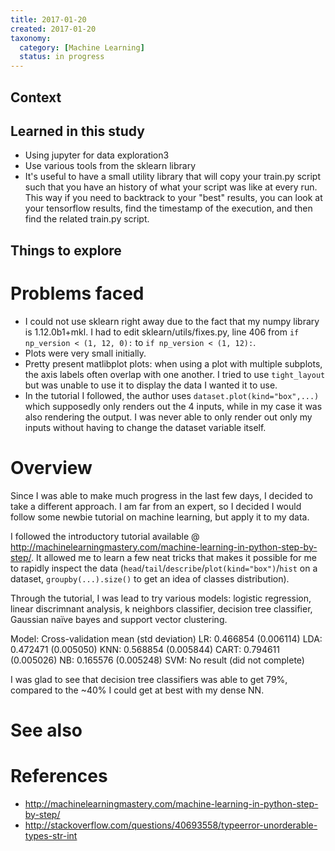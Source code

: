 ```yaml
---
title: 2017-01-20
created: 2017-01-20
taxonomy:
  category: [Machine Learning]
  status: in progress
---
```


## Context

## Learned in this study
* Using jupyter for data exploration3
* Use various tools from the sklearn library
* It's useful to have a small utility library that will copy your train.py script such that you have an history of what your script was like at every run. This way if you need to backtrack to your "best" results, you can look at your tensorflow results, find the timestamp of the execution, and then find the related train.py script.

## Things to explore

# Problems faced
* I could not use sklearn right away due to the fact that my numpy library is 1.12.0b1+mkl. I had to edit sklearn/utils/fixes.py, line 406 from `if np_version < (1, 12, 0):` to `if np_version < (1, 12):`.
* Plots were very small initially.
* Pretty present matlibplot plots: when using a plot with multiple subplots, the axis labels often overlap with one another. I tried to use `tight_layout` but was unable to use it to display the data I wanted it to use.
* In the tutorial I followed, the author uses `dataset.plot(kind="box",...)` which supposedly only renders out the 4 inputs, while in my case it was also rendering the output. I was never able to only render out only my inputs without having to change the dataset variable itself.

# Overview
Since I was able to make much progress in the last few days, I decided to take a different approach. I am far from an expert, so I decided I would follow some newbie tutorial on machine learning, but apply it to my data.

I followed the introductory tutorial available @ http://machinelearningmastery.com/machine-learning-in-python-step-by-step/. It allowed me to learn a few neat tricks that makes it possible for me to rapidly inspect the data (`head`/`tail`/`describe`/`plot(kind="box")`/`hist` on a dataset, `groupby(...).size()` to get an idea of classes distribution).

Through the tutorial, I was lead to try various models: logistic regression, linear discrimnant analysis, k neighbors classifier, decision tree classifier, Gaussian naïve bayes and support vector clustering.

Model: Cross-validation mean (std deviation)
LR: 0.466854 (0.006114)
LDA: 0.472471 (0.005050)
KNN: 0.568854 (0.005844)
CART: 0.794611 (0.005026)
NB: 0.165576 (0.005248)
SVM: No result (did not complete)

I was glad to see that decision tree classifiers was able to get 79%, compared to the ~40% I could get at best with my dense NN.

# See also

# References
* http://machinelearningmastery.com/machine-learning-in-python-step-by-step/
* http://stackoverflow.com/questions/40693558/typeerror-unorderable-types-str-int